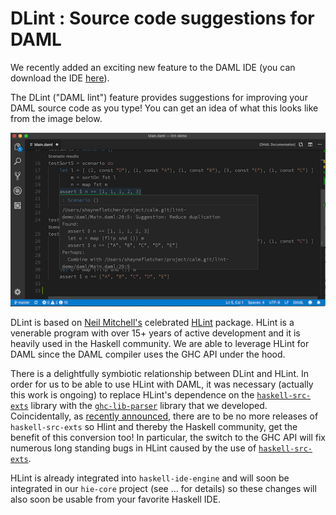 # DLint : Source code suggestions for DAML

We recently added an exciting new feature to the DAML IDE (you can download the IDE [here](https://docs.daml.com/)).

The DLint ("DAML lint") feature provides suggestions for improving your DAML source code as you type! You can get an idea of what this looks like from the image below.

![DLint in the IDE](img/lint-001.png)

DLint is based on [Neil Mitchell's](https://ndmitchell.com/) celebrated [HLint](http://hackage.haskell.org/package/hlint) package. HLint is a venerable program with over 15+ years of active development and it is heavily used in the Haskell community. We are able to leverage HLint for DAML since the DAML compiler uses the GHC API under the hood.

There is a delightfully symbiotic relationship between DLint and HLint. In order for us to be able to use HLint with DAML, it was necessary (actually this work is ongoing) to replace HLint's dependence on the [`haskell-src-exts`](http://hackage.haskell.org/package/haskell-src-exts) library with the [`ghc-lib-parser`](http://hackage.haskell.org/package/ghc-lib-parser) library that we developed. Coincidentally, as [recently announced](https://mail.haskell.org/pipermail/haskell-cafe/2019-May/131166.html), there are to be no more releases of `haskell-src-exts` so Hlint and thereby the Haskell community, get the benefit of this conversion too!
In particular, the switch to the GHC API will fix numerous long standing bugs in HLint caused by the use of [`haskell-src-exts`](https://github.com/ndmitchell/hlint/issues?q=is%3Aissue+is%3Aopen+label%3Adepends-on-HSE).

HLint is already integrated into `haskell-ide-engine` and will soon be integrated in our `hie-core` project (see … for details) so these changes will also soon be usable from your favorite Haskell IDE.
